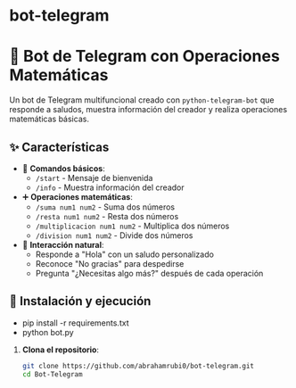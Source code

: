 # bot-telegram
# 🤖 Bot de Telegram con Operaciones Matemáticas

Un bot de Telegram multifuncional creado con `python-telegram-bot` que responde a saludos, muestra información del creador y realiza operaciones matemáticas básicas.

## ✨ Características

- 🎯 **Comandos básicos**:
  - `/start` - Mensaje de bienvenida
  - `/info` - Muestra información del creador
- ➕ **Operaciones matemáticas**:
  - `/suma num1 num2` - Suma dos números
  - `/resta num1 num2` - Resta dos números
  - `/multiplicacion num1 num2` - Multiplica dos números
  - `/division num1 num2` - Divide dos números
- 💬 **Interacción natural**:
  - Responde a "Hola" con un saludo personalizado
  - Reconoce "No gracias" para despedirse
  - Pregunta "¿Necesitas algo más?" después de cada operación

## 🚀 Instalación y ejecución
  - pip install -r requirements.txt
  - python bot.py

1. **Clona el repositorio**:
   ```bash
   git clone https://github.com/abrahamrubi0/bot-telegram.git
   cd Bot-Telegram
